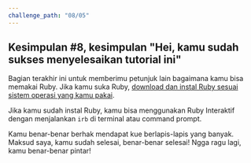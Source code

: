 ```yaml
---
challenge_path: "08/05"
---
```


## Kesimpulan \#8, kesimpulan "Hei, kamu sudah sukses menyelesaikan tutorial ini"

Bagian terakhir ini untuk memberimu petunjuk lain bagaimana kamu bisa memakai Ruby. Jika kamu suka Ruby, [download dan instal Ruby sesuai sistem operasi yang kamu pakai](http://nyan.catcyb.org/mengenal-ruby/coba-coba-sendiri.html).

Jika kamu sudah instal Ruby, kamu bisa menggunakan Ruby Interaktif dengan menjalankan `irb` di terminal atau command prompt.

Kamu benar-benar berhak mendapat kue berlapis-lapis yang banyak. Maksud saya, kamu sudah selesai, benar-benar selesai! Ngga ragu lagi, kamu benar-benar pintar!